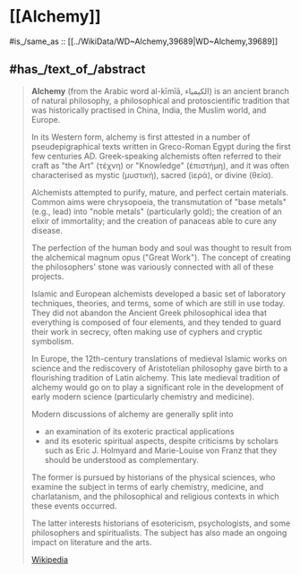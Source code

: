 
# [[Alchemy]] 

#is_/same_as :: [[../WikiData/WD~Alchemy,39689|WD~Alchemy,39689]] 

## #has_/text_of_/abstract 

> **Alchemy** (from the Arabic word al-kīmīā, الكیمیاء) is an ancient branch of natural philosophy, 
> a philosophical and protoscientific tradition that was historically practised in China, India, 
> the Muslim world, and Europe. 
> 
> In its Western form, alchemy is first attested in a number of pseudepigraphical texts 
> written in Greco-Roman Egypt during the first few centuries AD. 
> Greek-speaking alchemists often referred to their craft as "the Art" (τέχνη) or "Knowledge" (ἐπιστήμη), 
> and it was often characterised as mystic (μυστική), sacred (ἱɛρά), or divine (θɛíα).
>
> Alchemists attempted to purify, mature, and perfect certain materials. 
> Common aims were chrysopoeia, the transmutation of "base metals" (e.g., lead) 
> into "noble metals" (particularly gold); 
> the creation of an elixir of immortality; and the creation of panaceas able to cure any disease. 
> 
> The perfection of the human body and soul 
> was thought to result from the alchemical magnum opus ("Great Work"). 
> The concept of creating the philosophers' stone was variously connected with all of these projects.
>
> Islamic and European alchemists developed a basic set of laboratory techniques, 
> theories, and terms, some of which are still in use today. 
> They did not abandon the Ancient Greek philosophical idea that everything is composed of four elements, 
> and they tended to guard their work in secrecy, often making use of cyphers and cryptic symbolism. 
> 
> In Europe, the 12th-century translations of medieval Islamic works on science 
> and the rediscovery of Aristotelian philosophy gave birth to a flourishing tradition of Latin alchemy. 
> This late medieval tradition of alchemy would go on to play a significant role 
> in the development of early modern science (particularly chemistry and medicine).
>
> Modern discussions of alchemy are generally split into 
> - an examination of its exoteric practical applications 
> - and its esoteric spiritual aspects, 
> despite criticisms by scholars such as Eric J. Holmyard and Marie-Louise von Franz 
> that they should be understood as complementary. 
> 
> The former is pursued by historians of the physical sciences, 
> who examine the subject in terms of early chemistry, medicine, and charlatanism, 
> and the philosophical and religious contexts in which these events occurred. 
> 
> The latter interests historians of esotericism, psychologists, and some philosophers and spiritualists. 
> The subject has also made an ongoing impact on literature and the arts.
>
> [Wikipedia](https://en.wikipedia.org/wiki/Alchemy) 


